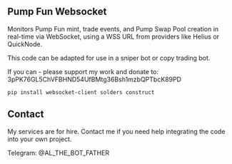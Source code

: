 ## Pump Fun Websocket ##

Monitors Pump Fun mint, trade events, and Pump Swap Pool creation in real-time via WebSocket, using a WSS URL from providers like Helius or QuickNode. 

This code can be adapted for use in a sniper bot or copy trading bot.

If you can - please support my work and donate to: 3pPK76GL5ChVFBHND54UfBMtg36Bsh1mzbQPTbcK89PD

```
pip install websocket-client solders construct
```

## Contact ##

My services are for hire. Contact me if you need help integrating the code into your own project.

Telegram: @AL_THE_BOT_FATHER
